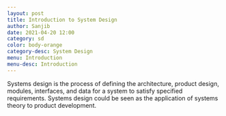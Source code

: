 ```yaml
---
layout: post
title: Introduction to System Design
author: Sanjib
date: 2021-04-20 12:00
category: sd
color: body-orange
category-desc: System Design
menu: Introduction
menu-desc: Introduction
---
```


Systems design is the process of defining the architecture, product design, modules, interfaces, and data for a system to satisfy specified requirements. Systems design could be seen as the application of systems theory to product development.